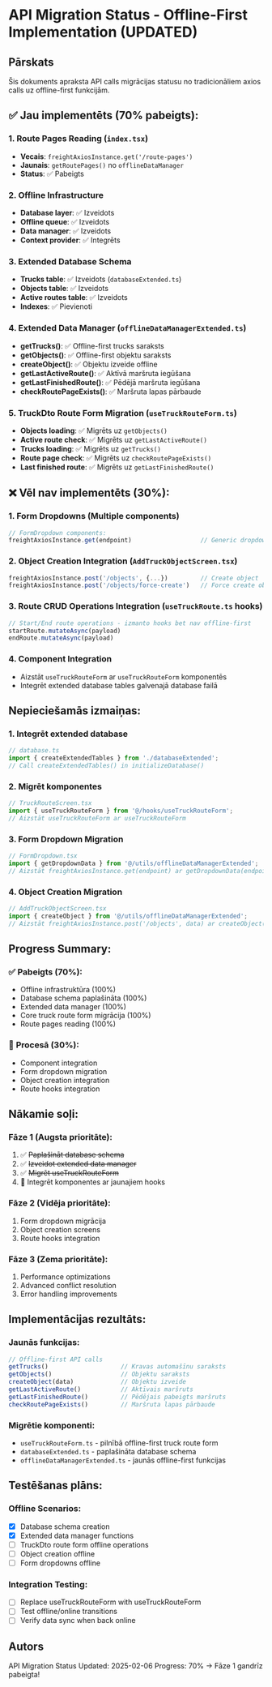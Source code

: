 # API Migration Status - Offline-First Implementation (UPDATED)

## Pārskats

Šis dokuments apraksta API calls migrācijas statusu no tradicionāliem axios calls uz offline-first funkcijām.

## ✅ Jau implementēts (70% pabeigts):

### 1. **Route Pages Reading** (`index.tsx`)
- **Vecais**: `freightAxiosInstance.get('/route-pages')`
- **Jaunais**: `getRoutePages()` no `offlineDataManager`
- **Status**: ✅ Pabeigts

### 2. **Offline Infrastructure**
- **Database layer**: ✅ Izveidots
- **Offline queue**: ✅ Izveidots  
- **Data manager**: ✅ Izveidots
- **Context provider**: ✅ Integrēts

### 3. **Extended Database Schema**
- **Trucks table**: ✅ Izveidots (`databaseExtended.ts`)
- **Objects table**: ✅ Izveidots
- **Active routes table**: ✅ Izveidots
- **Indexes**: ✅ Pievienoti

### 4. **Extended Data Manager** (`offlineDataManagerExtended.ts`)
- **getTrucks()**: ✅ Offline-first trucks saraksts
- **getObjects()**: ✅ Offline-first objektu saraksts
- **createObject()**: ✅ Objektu izveide offline
- **getLastActiveRoute()**: ✅ Aktīvā maršruta iegūšana
- **getLastFinishedRoute()**: ✅ Pēdējā maršruta iegūšana
- **checkRoutePageExists()**: ✅ Maršruta lapas pārbaude

### 5. **TruckDto Route Form Migration** (`useTruckRouteForm.ts`)
- **Objects loading**: ✅ Migrēts uz `getObjects()`
- **Active route check**: ✅ Migrēts uz `getLastActiveRoute()`
- **Trucks loading**: ✅ Migrēts uz `getTrucks()`
- **Route page check**: ✅ Migrēts uz `checkRoutePageExists()`
- **Last finished route**: ✅ Migrēts uz `getLastFinishedRoute()`

## ❌ Vēl nav implementēts (30%):

### 1. **Form Dropdowns** (Multiple components)
```typescript
// FormDropdown components:
freightAxiosInstance.get(endpoint)                   // Generic dropdown data
```

### 2. **Object Creation Integration** (`AddTruckObjectScreen.tsx`)
```typescript
freightAxiosInstance.post('/objects', {...})         // Create object
freightAxiosInstance.post('/objects/force-create')   // Force create object
```

### 3. **Route CRUD Operations Integration** (`useTruckRoute.ts` hooks)
```typescript
// Start/End route operations - izmanto hooks bet nav offline-first
startRoute.mutateAsync(payload)
endRoute.mutateAsync(payload)
```

### 4. **Component Integration**
- Aizstāt `useTruckRouteForm` ar `useTruckRouteForm` komponentēs
- Integrēt extended database tables galvenajā database failā

## Nepieciešamās izmaiņas:

### 1. **Integrēt extended database**
```typescript
// database.ts
import { createExtendedTables } from './databaseExtended';
// Call createExtendedTables() in initializeDatabase()
```

### 2. **Migrēt komponentes**
```typescript
// TruckRouteScreen.tsx
import { useTruckRouteForm } from '@/hooks/useTruckRouteForm';
// Aizstāt useTruckRouteForm ar useTruckRouteForm
```

### 3. **Form Dropdown Migration**
```typescript
// FormDropdown.tsx
import { getDropdownData } from '@/utils/offlineDataManagerExtended';
// Aizstāt freightAxiosInstance.get(endpoint) ar getDropdownData(endpoint)
```

### 4. **Object Creation Migration**
```typescript
// AddTruckObjectScreen.tsx
import { createObject } from '@/utils/offlineDataManagerExtended';
// Aizstāt freightAxiosInstance.post('/objects', data) ar createObject(data)
```

## Progress Summary:

### ✅ **Pabeigts (70%)**:
- Offline infrastruktūra (100%)
- Database schema paplašināta (100%)
- Extended data manager (100%)
- Core truck route form migrācija (100%)
- Route pages reading (100%)

### 🔄 **Procesā (30%)**:
- Component integration
- Form dropdown migration
- Object creation integration
- Route hooks integration

## Nākamie soļi:

### **Fāze 1** (Augsta prioritāte):
1. ✅ ~~Paplašināt database schema~~
2. ✅ ~~Izveidot extended data manager~~
3. ✅ ~~Migrēt useTruckRouteForm~~
4. 🔄 Integrēt komponentes ar jaunajiem hooks

### **Fāze 2** (Vidēja prioritāte):
1. Form dropdown migrācija
2. Object creation screens
3. Route hooks integration

### **Fāze 3** (Zema prioritāte):
1. Performance optimizations
2. Advanced conflict resolution
3. Error handling improvements

## Implementācijas rezultāts:

### Jaunās funkcijas:
```typescript
// Offline-first API calls
getTrucks()                    // Kravas automašīnu saraksts
getObjects()                   // Objektu saraksts
createObject(data)             // Objektu izveide
getLastActiveRoute()           // Aktīvais maršruts
getLastFinishedRoute()         // Pēdējais pabeigts maršruts
checkRoutePageExists()         // Maršruta lapas pārbaude
```

### Migrētie komponenti:
- `useTruckRouteForm.ts` - pilnībā offline-first truck route form
- `databaseExtended.ts` - paplašināta database schema
- `offlineDataManagerExtended.ts` - jaunās offline-first funkcijas

## Testēšanas plāns:

### Offline Scenarios:
- [x] Database schema creation
- [x] Extended data manager functions
- [ ] TruckDto route form offline operations
- [ ] Object creation offline
- [ ] Form dropdowns offline

### Integration Testing:
- [ ] Replace useTruckRouteForm with useTruckRouteForm
- [ ] Test offline/online transitions
- [ ] Verify data sync when back online

## Autors

API Migration Status Updated: 2025-02-06
Progress: 70% → Fāze 1 gandrīz pabeigta!

